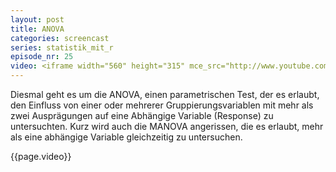 ```yaml
---
layout: post
title: ANOVA
categories: screencast
series: statistik_mit_r
episode_nr: 25
video: <iframe width="560" height="315" mce_src="http://www.youtube.com/embed/1nQBQRFcbAA" frameborder="0" allowfullscreen="" src="http://www.youtube.com/embed/1nQBQRFcbAA"></iframe>
---
```


Diesmal geht es um die ANOVA, einen parametrischen Test, der es erlaubt, den Einfluss von einer oder mehrerer Gruppierungsvariablen mit mehr als zwei Ausprägungen auf eine Abhängige Variable (Response) zu untersuchten. Kurz wird auch die MANOVA angerissen, die es erlaubt, mehr als eine abhängige Variable gleichzeitig zu untersuchen.
<!--more-->
{{page.video}}
